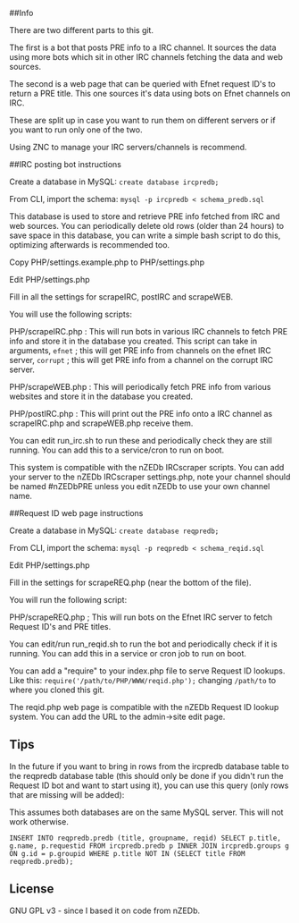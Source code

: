##Info


There are two different parts to this git.


The first is a bot that posts PRE info to a IRC channel.
It sources the data using more bots which sit in other IRC channels fetching the data and web sources.


The second is a web page that can be queried with Efnet request ID's to return a PRE title.
This one sources it's data using bots on Efnet channels on IRC.


These are split up in case you want to run them on different servers or if you want to run only one of the two.


Using ZNC to manage your IRC servers/channels is recommend.


##IRC posting bot instructions


Create a database in MySQL: `create database ircpredb;`


From CLI, import the schema: `mysql -p ircpredb < schema_predb.sql`


This database is used to store and retrieve PRE info fetched from IRC and web sources.
You can periodically delete old rows (older than 24 hours) to save space in this database, you can write a simple bash script to do this, optimizing afterwards is recommended too.

Copy PHP/settings.example.php to PHP/settings.php

Edit PHP/settings.php


Fill in all the settings for scrapeIRC, postIRC and scrapeWEB.


You will use the following scripts:


PHP/scrapeIRC.php : This will run bots in various IRC channels to fetch PRE info and store it in the database you created.
This script can take in arguments, `efnet` ; this will get PRE info from channels on the efnet IRC server, `corrupt` ; this will get PRE info from a channel on the corrupt IRC server.


PHP/scrapeWEB.php : This will periodically fetch PRE info from various websites and store it in the database you created.


PHP/postIRC.php : This will print out the PRE info onto a IRC channel as scrapeIRC.php and scrapeWEB.php receive them.


You can edit run_irc.sh to run these and periodically check they are still running. You can add this to a service/cron to run on boot.


This system is compatible with the nZEDb IRCscraper scripts. You can add your server to the nZEDb IRCscraper settings.php, note your channel should be named #nZEDbPRE unless you edit nZEDb to use your own channel name.


##Request ID web page instructions


Create a database in MySQL: `create database reqpredb;`


From CLI, import the schema: `mysql -p reqpredb < schema_reqid.sql`


Edit PHP/settings.php


Fill in the settings for scrapeREQ.php (near the bottom of the file).


You will run the following script:


PHP/scrapeREQ.php ; This will run bots on the Efnet IRC server to fetch Request ID's and PRE titles.


You can edit/run run_reqid.sh to run the bot and periodically check if it is running. You can add this in a service or cron job to run on boot.


You can add a "require" to your index.php file to serve Request ID lookups. Like this: `require('/path/to/PHP/WWW/reqid.php');` changing `/path/to` to where you cloned this git.


The reqid.php web page is compatible with the nZEDb Request ID lookup system. You can add the URL to the admin->site edit page.


## Tips


In the future if you want to bring in rows from the ircpredb database table to the reqpredb database table (this should only be done if you didn't run the Request ID bot and want to start using it), you can use this query (only rows that are missing will be added):

This assumes both databases are on the same MySQL server. This will not work otherwise.

`INSERT INTO reqpredb.predb (title, groupname, reqid) SELECT p.title, g.name, p.requestid FROM ircpredb.predb p INNER JOIN ircpredb.groups g ON g.id = p.groupid WHERE p.title NOT IN (SELECT title FROM reqpredb.predb);`


## License

GNU GPL v3 - since I based it on code from nZEDb.
